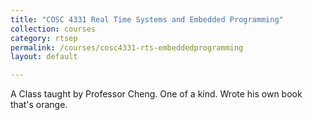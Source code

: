 ```yaml
---
title: "COSC 4331 Real Time Systems and Embedded Programming"
collection: courses
category: rtsep
permalink: /courses/cosc4331-rts-embeddedprogramming
layout: default

---
```


A Class taught by Professor Cheng. One of a kind. Wrote his own book that's orange.
